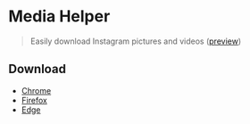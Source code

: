 # Media Helper

> Easily download Instagram pictures and videos ([preview](screenshots))


## Download

- [Chrome](https://chrome.google.com/webstore/detail/media-helper/albdnahmanonkmhoamgfjbjgbjabbiid)
- [Firefox](https://addons.mozilla.org/firefox/addon/media-helper)
- [Edge](https://microsoftedge.microsoft.com/addons/detail/media-helper/mjhicbkbndanmlapmmcchbchikagjaoi)
